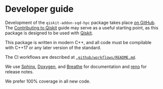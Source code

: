 # Developer guide

Development of the `qiskit-addon-sqd-hpc` package takes place [on GitHub](https://github.com/Qiskit/qiskit-addon-sqd-hpc).
The [Contributing to Qiskit](https://github.com/Qiskit/qiskit/blob/main/CONTRIBUTING.md) guide may serve as a
useful starting point, as this package is designed to be used with [Qiskit].

This package is written in modern C++, and all code must be compilable with C++17 or any later version of the standard.

The CI workflows are described at [`.github/workflows/README.md`](.github/workflows/README.md).

We use [Sphinx], [Doxygen], and [Breathe] for documentation and [reno] for release notes.

We prefer 100% coverage in all new code.

[Qiskit]: https://www.ibm.com/quantum/qiskit
[Sphinx]: https://www.sphinx-doc.org/
[Doxygen]: https://www.doxygen.nl/
[Breathe]: https://breathe.readthedocs.io/en/latest/
[reno]: https://docs.openstack.org/reno/
